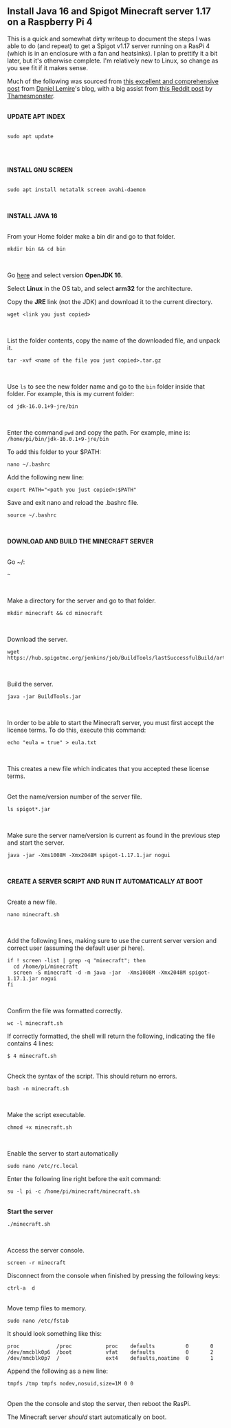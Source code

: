 
## Install Java 16 and Spigot Minecraft server 1.17 on a Raspberry Pi 4
This is a quick and somewhat dirty writeup to document the steps I was able to do (and repeat) to get a Spigot v1.17 server running on a RasPi 4 (which is in an enclosure with a fan and heatsinks).
I plan to prettify it a bit later, but it's otherwise complete. I'm relatively new to Linux, so change as you see fit if it makes sense.

Much of the following was sourced from [this excellent and comprehensive post](https://lemire.me/blog/2016/04/02/setting-up-a-robust-minecraft-server-on-a-raspberry-pi/) from [Daniel Lemire](https://github.com/lemire)'s blog, with a big assist from [this Reddit post](https://www.reddit.com/r/raspberry_pi/comments/o6wiuc/how_to_install_minecraft_117_server_on_raspberry/) by [Thamesmonster](https://www.reddit.com/user/Thamesmonster/).
<br><br>

**UPDATE APT INDEX**
<br><br>

```
sudo apt update
```
<br><br>

**INSTALL GNU SCREEN**
<br><br>

```
sudo apt install netatalk screen avahi-daemon
```
<br>

**INSTALL JAVA 16**
<br><br>

From your Home folder make a bin dir and go to that folder.

```
mkdir bin && cd bin
```
<br>

Go [here](https://adoptopenjdk.net/releases.html?variant=openjdk16&jvmVariant=hotspot) and select version **OpenJDK 16**.

Select **Linux** in the OS tab, and select **arm32** for the architecture.

Copy the **JRE** link (not the JDK) and download it to the current directory.

```
wget <link you just copied>
```
<br>

List the folder contents, copy the name of the downloaded file, and unpack it.

```
tar -xvf <name of the file you just copied>.tar.gz
```
<br>

Use `ls` to see the new folder name and go to the `bin` folder inside that folder. For example, this is my current folder:

```
cd jdk-16.0.1+9-jre/bin
```
<br>

Enter the command `pwd` and copy the path. For example, mine is: `/home/pi/bin/jdk-16.0.1+9-jre/bin`

To add this folder to your $PATH:

```
nano ~/.bashrc
```

Add the following new line:

`export PATH="<path you just copied>:$PATH"`
<br>

Save and exit nano and reload the .bashrc file.

```
source ~/.bashrc
```
<br>

**DOWNLOAD AND BUILD THE MINECRAFT SERVER**
<br><br>

Go ~/:

```
~
```
<br>

Make a directory for the server and go to that folder.

```
mkdir minecraft && cd minecraft
```
<br>

Download the server.

```
wget https://hub.spigotmc.org/jenkins/job/BuildTools/lastSuccessfulBuild/artifact/target/BuildTools.jar
```
<br>

Build the server.

```
java -jar BuildTools.jar
```
<br>

In order to be able to start the Minecraft server, you must first accept the license terms. To do this, execute this command:

```
echo "eula = true" > eula.txt
```
<br>

 This creates a new file which indicates that you accepted these license terms.
<br><br>

Get the name/version number of the server file.

```
ls spigot*.jar
```
<br>

Make sure the server name/version is current as found in the previous step and start the server.

```
java -jar -Xms1008M -Xmx2048M spigot-1.17.1.jar nogui
```
<br>

**CREATE A SERVER SCRIPT AND RUN IT AUTOMATICALLY AT BOOT**
<br><br>

Create a new file.

```
nano minecraft.sh
```
<br>

Add the following lines, making sure to use the current server version and correct user (assuming the default user pi here).

```
if ! screen -list | grep -q "minecraft"; then
  cd /home/pi/minecraft
  screen -S minecraft -d -m java -jar  -Xms1008M -Xmx2048M spigot-1.17.1.jar nogui
fi
```
<br>

Confirm the file was formatted correctly.

```
wc -l minecraft.sh
```

If correctly formatted, the shell will return the following, indicating the file contains 4 lines:

`$ 4 minecraft.sh`
<br><br>

Check the syntax of the script. This should return no errors.

```
bash -n minecraft.sh
```
<br>

Make the script executable.

```
chmod +x minecraft.sh
```
<br>

Enable the server to start automatically

```
sudo nano /etc/rc.local
```

Enter the following line right before the exit command:

`su -l pi -c /home/pi/minecraft/minecraft.sh`
<br><br>

**Start the server**

```
./minecraft.sh
```
<br>

Access the server console.

```
screen -r minecraft
```

Disconnect from the console when finished by pressing the following keys:

`ctrl-a  d`
<br><br>

Move temp files to memory.

```
sudo nano /etc/fstab
```

It should look something like this:

```
proc            /proc           proc    defaults          0       0
/dev/mmcblk0p6  /boot           vfat    defaults          0       2
/dev/mmcblk0p7  /               ext4    defaults,noatime  0       1
```

Append the following as a new line:

`tmpfs /tmp tmpfs nodev,nosuid,size=1M 0 0`
<br><br>

Open the the console and stop the server, then reboot the RasPi.

The Minecraft server _should_ start automatically on boot.
